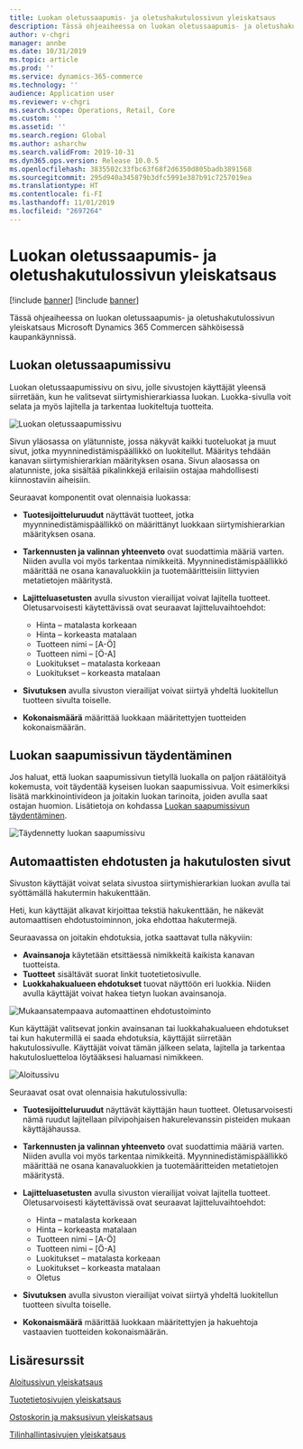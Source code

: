 ```yaml
---
title: Luokan oletussaapumis- ja oletushakutulossivun yleiskatsaus
description: Tässä ohjeaiheessa on luokan oletussaapumis- ja oletushakutulossivun yleiskatsaus Dynamics 365 Commerce -sovelluksessa.
author: v-chgri
manager: annbe
ms.date: 10/31/2019
ms.topic: article
ms.prod: ''
ms.service: dynamics-365-commerce
ms.technology: ''
audience: Application user
ms.reviewer: v-chgri
ms.search.scope: Operations, Retail, Core
ms.custom: ''
ms.assetid: ''
ms.search.region: Global
ms.author: asharchw
ms.search.validFrom: 2019-10-31
ms.dyn365.ops.version: Release 10.0.5
ms.openlocfilehash: 3835502c33fbc63f68f2d6350d805badb3891568
ms.sourcegitcommit: 295d940a345879b3dfc5991e387b91c7257019ea
ms.translationtype: HT
ms.contentlocale: fi-FI
ms.lasthandoff: 11/01/2019
ms.locfileid: "2697264"
---
```

# <a name="overview-of-default-category-landing-page-and-search-results-page"></a>Luokan oletussaapumis- ja oletushakutulossivun yleiskatsaus

[!include [banner](includes/preview-banner.md)]
[!include [banner](includes/banner.md)]

Tässä ohjeaiheessa on luokan oletussaapumis- ja oletushakutulossivun yleiskatsaus Microsoft Dynamics 365 Commercen sähköisessä kaupankäynnissä.

## <a name="default-category-landing-page"></a>Luokan oletussaapumissivu

Luokan oletussaapumissivu on sivu, jolle sivustojen käyttäjät yleensä siirretään, kun he valitsevat siirtymishierarkiassa luokan. Luokka-sivulla voit selata ja myös lajitella ja tarkentaa luokiteltuja tuotteita.

![Luokan oletussaapumissivu](./media/SimpleCategoryLandingDressCategory.png)

Sivun yläosassa on ylätunniste, jossa näkyvät kaikki tuoteluokat ja muut sivut, jotka myynninedistämispäällikkö on luokitellut. Määritys tehdään kanavan siirtymishierarkian määrityksen osana. Sivun alaosassa on alatunniste, joka sisältää pikalinkkejä erilaisiin ostajaa mahdollisesti kiinnostaviin aiheisiin.

Seuraavat komponentit ovat olennaisia luokassa:

- **Tuotesijoitteluruudut** näyttävät tuotteet, jotka myynninedistämispäällikkö on määrittänyt luokkaan siirtymishierarkian määrityksen osana.
- **Tarkennusten ja valinnan yhteenveto** ovat suodattimia määriä varten. Niiden avulla voi myös tarkentaa nimikkeitä. Myynninedistämispäällikkö määrittää ne osana kanavaluokkiin ja tuotemääritteisiin liittyvien metatietojen määritystä.
- **Lajitteluasetusten** avulla sivuston vierailijat voivat lajitella tuotteet. Oletusarvoisesti käytettävissä ovat seuraavat lajitteluvaihtoehdot:

    - Hinta – matalasta korkeaan
    - Hinta – korkeasta matalaan
    - Tuotteen nimi – \[A-Ö\]
    - Tuotteen nimi – \[Ö-A\]
    - Luokitukset – matalasta korkeaan
    - Luokitukset – korkeasta matalaan

- **Sivutuksen** avulla sivuston vierailijat voivat siirtyä yhdeltä luokitellun tuotteen sivulta toiselle.
- **Kokonaismäärä** määrittää luokkaan määritettyjen tuotteiden kokonaismäärän.

## <a name="enrich-a-category-landing-page"></a>Luokan saapumissivun täydentäminen

Jos haluat, että luokan saapumissivun tietyllä luokalla on paljon räätälöityä kokemusta, voit täydentää kyseisen luokan saapumissivua. Voit esimerkiksi lisätä markkinointivideon ja joitakin luokan tarinoita, joiden avulla saat ostajan huomion. Lisätietoja on kohdassa [Luokan saapumissivun täydentäminen](enrich-category-page.md).

![Täydennetty luokan saapumissivu](./media/CategoryLandingPages.png)

## <a name="auto-suggest-and-search-results-pages"></a>Automaattisten ehdotusten ja hakutulosten sivut

Sivuston käyttäjät voivat selata sivustoa siirtymishierarkian luokan avulla tai syöttämällä hakutermin hakukenttään.

Heti, kun käyttäjät alkavat kirjoittaa tekstiä hakukenttään, he näkevät automaattisen ehdotustoiminnon, joka ehdottaa hakutermejä.

Seuraavassa on joitakin ehdotuksia, jotka saattavat tulla näkyviin:

- **Avainsanoja** käytetään etsittäessä nimikkeitä kaikista kanavan tuotteista.
- **Tuotteet** sisältävät suorat linkit tuotetietosivulle.
- **Luokkahakualueen ehdotukset** tuovat näyttöön eri luokkia. Niiden avulla käyttäjät voivat hakea tietyn luokan avainsanoja.

![Mukaansatempaava automaattinen ehdotustoiminto](./media/ImmersiveAutoSuggestUX.png)

Kun käyttäjät valitsevat jonkin avainsanan tai luokkahakualueen ehdotukset tai kun hakutermillä ei saada ehdotuksia, käyttäjät siirretään hakutulossivulle. Käyttäjät voivat tämän jälkeen selata, lajitella ja tarkentaa hakutulosluetteloa löytääksesi haluamasi nimikkeen.

![Aloitussivu](./media/SearchLanding.png)

Seuraavat osat ovat olennaisia hakutulossivulla:

- **Tuotesijoitteluruudut** näyttävät käyttäjän haun tuotteet. Oletusarvoisesti nämä ruudut lajitellaan pilvipohjaisen hakurelevanssin pisteiden mukaan käyttäjähaussa.
- **Tarkennusten ja valinnan yhteenveto** ovat suodattimia määriä varten. Niiden avulla voi myös tarkentaa nimikkeitä. Myynninedistämispäällikkö määrittää ne osana kanavaluokkien ja tuotemääritteiden metatietojen määritystä.
- **Lajitteluasetusten** avulla sivuston vierailijat voivat lajitella tuotteet. Oletusarvoisesti käytettävissä ovat seuraavat lajitteluvaihtoehdot:

    - Hinta – matalasta korkeaan
    - Hinta – korkeasta matalaan
    - Tuotteen nimi – \[A-Ö\]
    - Tuotteen nimi – \[Ö-A\]
    - Luokitukset – matalasta korkeaan
    - Luokitukset – korkeasta matalaan
    - Oletus

- **Sivutuksen** avulla sivuston vierailijat voivat siirtyä yhdeltä luokitellun tuotteen sivulta toiselle.
- **Kokonaismäärä** määrittää luokkaan määritettyjen ja hakuehtoja vastaavien tuotteiden kokonaismäärän.

## <a name="additional-resources"></a>Lisäresurssit

[Aloitussivun yleiskatsaus](quick-tour-home-page.md)

[Tuotetietosivujen yleiskatsaus](quick-tour-pdp.md)

[Ostoskorin ja maksusivun yleiskatsaus](quick-tour-cart-checkout.md)

[Tilinhallintasivujen yleiskatsaus](quick-tour-account-management.md)

